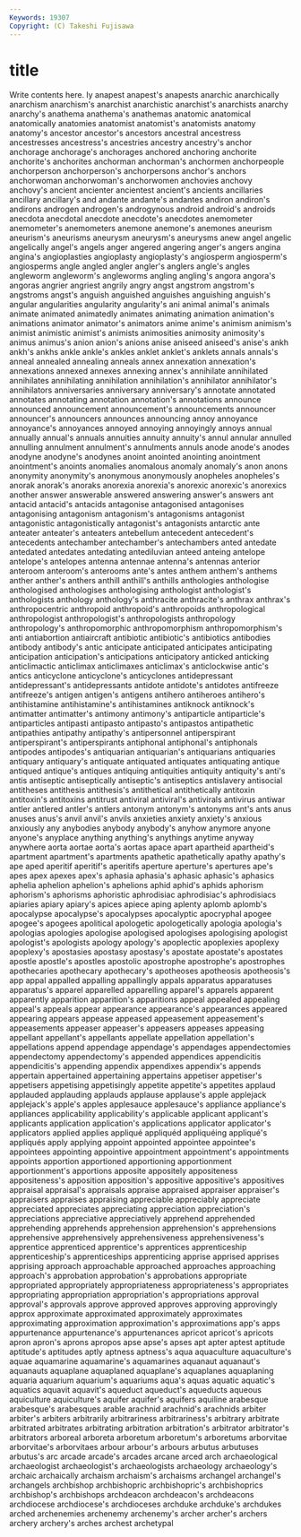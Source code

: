 ```yaml
---
Keywords: 19307 
Copyright: (C) Takeshi Fujisawa
---
```


# title

Write contents here.
ly anapest anapest's anapests anarchic anarchically anarchism anarchism's anarchist
anarchistic anarchist's anarchists anarchy anarchy's anathema anathema's anathemas anatomic anatomical
anatomically anatomies anatomist anatomist's anatomists anatomy anatomy's ancestor ancestor's ancestors
ancestral ancestress ancestresses ancestress's ancestries ancestry ancestry's anchor anchorage anchorage's
anchorages anchored anchoring anchorite anchorite's anchorites anchorman anchorman's anchormen anchorpeople
anchorperson anchorperson's anchorpersons anchor's anchors anchorwoman anchorwoman's anchorwomen anchovies anchovy
anchovy's ancient ancienter ancientest ancient's ancients ancillaries ancillary ancillary's and
andante andante's andantes andiron andiron's andirons androgen androgen's androgynous android
android's androids anecdota anecdotal anecdote anecdote's anecdotes anemometer anemometer's anemometers
anemone anemone's anemones aneurism aneurism's aneurisms aneurysm aneurysm's aneurysms anew
angel angelic angelically angel's angels anger angered angering anger's angers
angina angina's angioplasties angioplasty angioplasty's angiosperm angiosperm's angiosperms angle angled
angler angler's anglers angle's angles angleworm angleworm's angleworms angling angling's
angora angora's angoras angrier angriest angrily angry angst angstrom angstrom's
angstroms angst's anguish anguished anguishes anguishing anguish's angular angularities angularity
angularity's ani animal animal's animals animate animated animatedly animates animating
animation animation's animations animator animator's animators anime anime's animism animism's
animist animistic animist's animists animosities animosity animosity's animus animus's anion
anion's anions anise aniseed aniseed's anise's ankh ankh's ankhs ankle
ankle's ankles anklet anklet's anklets annals annals's anneal annealed annealing
anneals annex annexation annexation's annexations annexed annexes annexing annex's annihilate
annihilated annihilates annihilating annihilation annihilation's annihilator annihilator's annihilators anniversaries anniversary
anniversary's annotate annotated annotates annotating annotation annotation's annotations announce announced
announcement announcement's announcements announcer announcer's announcers announces announcing annoy annoyance
annoyance's annoyances annoyed annoying annoyingly annoys annual annually annual's annuals
annuities annuity annuity's annul annular annulled annulling annulment annulment's annulments
annuls anode anode's anodes anodyne anodyne's anodynes anoint anointed anointing
anointment anointment's anoints anomalies anomalous anomaly anomaly's anon anons anonymity
anonymity's anonymous anonymously anopheles anopheles's anorak anorak's anoraks anorexia anorexia's
anorexic anorexic's anorexics another answer answerable answered answering answer's answers
ant antacid antacid's antacids antagonise antagonised antagonises antagonising antagonism antagonism's
antagonisms antagonist antagonistic antagonistically antagonist's antagonists antarctic ante anteater anteater's
anteaters antebellum antecedent antecedent's antecedents antechamber antechamber's antechambers anted antedate
antedated antedates antedating antediluvian anteed anteing antelope antelope's antelopes antenna
antennae antenna's antennas anterior anteroom anteroom's anterooms ante's antes anthem
anthem's anthems anther anther's anthers anthill anthill's anthills anthologies anthologise
anthologised anthologises anthologising anthologist anthologist's anthologists anthology anthology's anthracite anthracite's
anthrax anthrax's anthropocentric anthropoid anthropoid's anthropoids anthropological anthropologist anthropologist's anthropologists
anthropology anthropology's anthropomorphic anthropomorphism anthropomorphism's anti antiabortion antiaircraft antibiotic antibiotic's
antibiotics antibodies antibody antibody's antic anticipate anticipated anticipates anticipating anticipation
anticipation's anticipations anticipatory anticked anticking anticlimactic anticlimax anticlimaxes anticlimax's anticlockwise
antic's antics anticyclone anticyclone's anticyclones antidepressant antidepressant's antidepressants antidote antidote's
antidotes antifreeze antifreeze's antigen antigen's antigens antihero antiheroes antihero's antihistamine
antihistamine's antihistamines antiknock antiknock's antimatter antimatter's antimony antimony's antiparticle antiparticle's
antiparticles antipasti antipasto antipasto's antipastos antipathetic antipathies antipathy antipathy's antipersonnel
antiperspirant antiperspirant's antiperspirants antiphonal antiphonal's antiphonals antipodes antipodes's antiquarian antiquarian's
antiquarians antiquaries antiquary antiquary's antiquate antiquated antiquates antiquating antique antiqued
antique's antiques antiquing antiquities antiquity antiquity's anti's antis antiseptic antiseptically
antiseptic's antiseptics antislavery antisocial antitheses antithesis antithesis's antithetical antithetically antitoxin
antitoxin's antitoxins antitrust antiviral antiviral's antivirals antivirus antiwar antler antlered
antler's antlers antonym antonym's antonyms ant's ants anus anuses anus's
anvil anvil's anvils anxieties anxiety anxiety's anxious anxiously any anybodies
anybody anybody's anyhow anymore anyone anyone's anyplace anything anything's anythings
anytime anyway anywhere aorta aortae aorta's aortas apace apart apartheid
apartheid's apartment apartment's apartments apathetic apathetically apathy apathy's ape aped
aperitif aperitif's aperitifs aperture aperture's apertures ape's apes apex apexes
apex's aphasia aphasia's aphasic aphasic's aphasics aphelia aphelion aphelion's aphelions
aphid aphid's aphids aphorism aphorism's aphorisms aphoristic aphrodisiac aphrodisiac's aphrodisiacs
apiaries apiary apiary's apices apiece aping aplenty aplomb aplomb's apocalypse
apocalypse's apocalypses apocalyptic apocryphal apogee apogee's apogees apolitical apologetic apologetically
apologia apologia's apologias apologies apologise apologised apologises apologising apologist apologist's
apologists apology apology's apoplectic apoplexies apoplexy apoplexy's apostasies apostasy apostasy's
apostate apostate's apostates apostle apostle's apostles apostolic apostrophe apostrophe's apostrophes
apothecaries apothecary apothecary's apotheoses apotheosis apotheosis's app appal appalled appalling
appallingly appals apparatus apparatuses apparatus's apparel apparelled apparelling apparel's apparels
apparent apparently apparition apparition's apparitions appeal appealed appealing appeal's appeals
appear appearance appearance's appearances appeared appearing appears appease appeased appeasement
appeasement's appeasements appeaser appeaser's appeasers appeases appeasing appellant appellant's appellants
appellate appellation appellation's appellations append appendage appendage's appendages appendectomies appendectomy
appendectomy's appended appendices appendicitis appendicitis's appending appendix appendixes appendix's appends
appertain appertained appertaining appertains appetiser appetiser's appetisers appetising appetisingly appetite
appetite's appetites applaud applauded applauding applauds applause applause's apple applejack
applejack's apple's apples applesauce applesauce's appliance appliance's appliances applicability applicability's
applicable applicant applicant's applicants application application's applications applicator applicator's applicators
applied applies appliqué appliquéd appliquéing appliqué's appliqués apply applying appoint
appointed appointee appointee's appointees appointing appointive appointment appointment's appointments appoints
apportion apportioned apportioning apportionment apportionment's apportions apposite appositely appositeness appositeness's
apposition apposition's appositive appositive's appositives appraisal appraisal's appraisals appraise appraised
appraiser appraiser's appraisers appraises appraising appreciable appreciably appreciate appreciated appreciates
appreciating appreciation appreciation's appreciations appreciative appreciatively apprehend apprehended apprehending apprehends
apprehension apprehension's apprehensions apprehensive apprehensively apprehensiveness apprehensiveness's apprentice apprenticed apprentice's
apprentices apprenticeship apprenticeship's apprenticeships apprenticing apprise apprised apprises apprising approach
approachable approached approaches approaching approach's approbation approbation's approbations appropriate appropriated
appropriately appropriateness appropriateness's appropriates appropriating appropriation appropriation's appropriations approval approval's
approvals approve approved approves approving approvingly approx approximate approximated approximately
approximates approximating approximation approximation's approximations app's apps appurtenance appurtenance's appurtenances
apricot apricot's apricots apron apron's aprons apropos apse apse's apses
apt apter aptest aptitude aptitude's aptitudes aptly aptness aptness's aqua
aquaculture aquaculture's aquae aquamarine aquamarine's aquamarines aquanaut aquanaut's aquanauts aquaplane
aquaplaned aquaplane's aquaplanes aquaplaning aquaria aquarium aquarium's aquariums aqua's aquas
aquatic aquatic's aquatics aquavit aquavit's aqueduct aqueduct's aqueducts aqueous aquiculture
aquiculture's aquifer aquifer's aquifers aquiline arabesque arabesque's arabesques arable arachnid
arachnid's arachnids arbiter arbiter's arbiters arbitrarily arbitrariness arbitrariness's arbitrary arbitrate
arbitrated arbitrates arbitrating arbitration arbitration's arbitrator arbitrator's arbitrators arboreal arboreta
arboretum arboretum's arboretums arborvitae arborvitae's arborvitaes arbour arbour's arbours arbutus
arbutuses arbutus's arc arcade arcade's arcades arcane arced arch archaeological
archaeologist archaeologist's archaeologists archaeology archaeology's archaic archaically archaism archaism's archaisms
archangel archangel's archangels archbishop archbishopric archbishopric's archbishoprics archbishop's archbishops archdeacon
archdeacon's archdeacons archdiocese archdiocese's archdioceses archduke archduke's archdukes arched archenemies
archenemy archenemy's archer archer's archers archery archery's arches archest archetypal
